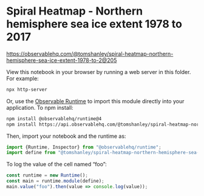 # Spiral Heatmap - Northern hemisphere sea ice extent 1978 to 2017

https://observablehq.com/@tomshanley/spiral-heatmap-northern-hemisphere-sea-ice-extent-1978-to-2@205

View this notebook in your browser by running a web server in this folder. For
example:

~~~sh
npx http-server
~~~

Or, use the [Observable Runtime](https://github.com/observablehq/runtime) to
import this module directly into your application. To npm install:

~~~sh
npm install @observablehq/runtime@4
npm install https://api.observablehq.com/@tomshanley/spiral-heatmap-northern-hemisphere-sea-ice-extent-1978-to-2@205.tgz?v=3
~~~

Then, import your notebook and the runtime as:

~~~js
import {Runtime, Inspector} from "@observablehq/runtime";
import define from "@tomshanley/spiral-heatmap-northern-hemisphere-sea-ice-extent-1978-to-2";
~~~

To log the value of the cell named “foo”:

~~~js
const runtime = new Runtime();
const main = runtime.module(define);
main.value("foo").then(value => console.log(value));
~~~
